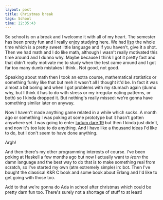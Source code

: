 ```yaml
---
layout: post
title: Christmas break
tags: School
time: 22:35:43
---
```

So school is on a break and I welcome it with all of my heart. The semester has been pretty fun and I really enjoy studying here. We had <a href="http://en.wikipedia.org/wiki/Lisp_(programming_language)">lisp</a> the whole time which is a pretty sweet little language and if you haven't, give it a shot. Then we had math and I do like math, although I wasn't really motivated this time around and I dunno why. Maybe because I think I got it pretty fast and that didn't really motivate me to study when the test came around and I got far too many dumb mistakes I think.. Not good, not good.

Speaking about math then I took an extra course, mathematical statistics or something funky like that but meh it wasn't all I thought it'd be. In fact it was almost a bit boring and when I got problems with my stumach again (dunno why, but I think it has to do with stress or my irregular eating patterns, or both) so I kinda dropped it. But nothing's really missed: we're gonna have something similar later on anyway.

Now I haven't made anything game related in a while which sucks. A month ago or something I was poking at some prototype but it hasn't gotten anywhere yet. I was going to enter [ludum dare 19](http://www.ludumdare.com/compo/) but then I kinda just didn't, and now it's too late to do anything. And I have like a thousand ideas I'd like to do, but I don't seem to have done anything.

Argh!

And then there's my other programming interests of course. I've been poking at Haskell a few months ago but now I actually want to *learn* the damn language and the best way to do that is to make something real from scratch, so I've started my own (atm extremely simple) irc bot. Then I've bought the classical K&R C book and some book about Erlang and I'd like to get going with those too.

Add to that we're gonna do Ada in school after christmas which could be pretty darn fun too. There's surely not a shortage of stuff to at least!

